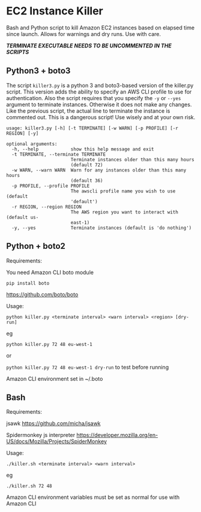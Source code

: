 # EC2 Instance Killer

Bash and Python script to kill Amazon EC2 instances based on elapsed time since
launch. Allows for warnings and dry runs. Use with care.

***TERMINATE EXECUTABLE NEEDS TO BE UNCOMMENTED IN THE SCRIPTS***

## Python3 + boto3

The script `killer3.py` is a python 3 and boto3-based version of the killer.py
script. This version adds the ability to specify an AWS CLI profile to use for
authentication. Also the script requires that you specify the `-y` or `--yes`
argument to terminate instances. Otherwise it does not make any changes. Like
the previous script, the actual line to terminate the instance is commented
out. This is a dangerous script! Use wisely and at your own risk.

    usage: killer3.py [-h] [-t TERMINATE] [-w WARN] [-p PROFILE] [-r REGION] [-y]

    optional arguments:
      -h, --help            show this help message and exit
      -t TERMINATE, --terminate TERMINATE
                            Terminate instances older than this many hours
                            (default 72)
      -w WARN, --warn WARN  Warn for any instances older than this many hours
                            (default 36)
      -p PROFILE, --profile PROFILE
                            The awscli profile name you wish to use (default
                            'default')
      -r REGION, --region REGION
                            The AWS region you want to interact with (default us-
                            east-1)
      -y, --yes             Terminate instances (default is 'do nothing')

## Python + boto2

Requirements:

You need Amazon CLI boto module

`pip install boto`

https://github.com/boto/boto

Usage:

`python killer.py <terminate interval> <warn interval> <region> [dry-run]`

eg

`python killer.py 72 48 eu-west-1`

or

`python killer.py 72 48 eu-west-1 dry-run` to test before running

Amazon CLI environment set in ~/.boto

## Bash

Requirements:

jsawk
https://github.com/micha/jsawk

Spidermonkey js interpreter
https://developer.mozilla.org/en-US/docs/Mozilla/Projects/SpiderMonkey

Usage:

`./killer.sh <terminate interval> <warn interval>`

eg

`./killer.sh 72 48`

Amazon CLI environment variables must be set as normal for use with Amazon CLI
